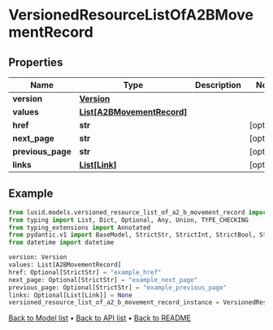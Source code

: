 # VersionedResourceListOfA2BMovementRecord

## Properties
Name | Type | Description | Notes
------------ | ------------- | ------------- | -------------
**version** | [**Version**](Version.md) |  | 
**values** | [**List[A2BMovementRecord]**](A2BMovementRecord.md) |  | 
**href** | **str** |  | [optional] 
**next_page** | **str** |  | [optional] 
**previous_page** | **str** |  | [optional] 
**links** | [**List[Link]**](Link.md) |  | [optional] 
## Example

```python
from lusid.models.versioned_resource_list_of_a2_b_movement_record import VersionedResourceListOfA2BMovementRecord
from typing import List, Dict, Optional, Any, Union, TYPE_CHECKING
from typing_extensions import Annotated
from pydantic.v1 import BaseModel, StrictStr, StrictInt, StrictBool, StrictFloat, StrictBytes, Field, validator, ValidationError, conlist, constr
from datetime import datetime

version: Version
values: List[A2BMovementRecord]
href: Optional[StrictStr] = "example_href"
next_page: Optional[StrictStr] = "example_next_page"
previous_page: Optional[StrictStr] = "example_previous_page"
links: Optional[List[Link]] = None
versioned_resource_list_of_a2_b_movement_record_instance = VersionedResourceListOfA2BMovementRecord(version=version, values=values, href=href, next_page=next_page, previous_page=previous_page, links=links)

```

[Back to Model list](../README.md#documentation-for-models) &#8226; [Back to API list](../README.md#documentation-for-api-endpoints) &#8226; [Back to README](../README.md)

